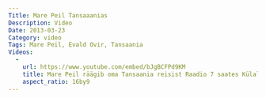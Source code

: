 ```yaml
---
Title: Mare Peil Tansaaanias
Description: Video
Date: 2013-03-23
Category: video
Tags: Mare Peil, Evald Ovir, Tansaania
Videos:
  -
    url: https://www.youtube.com/embed/bJgBCFPd9KM
    title: Mare Peil räägib oma Tansaania reisist Raadio 7 saates Külalisstuudio
    aspect_ratio: 16by9
---
```

